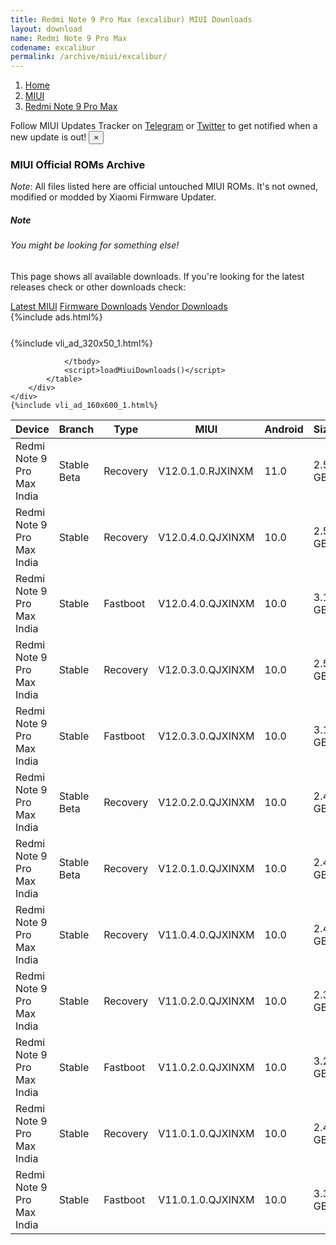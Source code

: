 ```yaml
---
title: Redmi Note 9 Pro Max (excalibur) MIUI Downloads
layout: download
name: Redmi Note 9 Pro Max
codename: excalibur
permalink: /archive/miui/excalibur/
---
```

<nav aria-label="breadcrumb">
    <ol class="breadcrumb">
        <li class="breadcrumb-item"><a href="/">Home</a></li>
        <li class="breadcrumb-item"><a href="/miui/">MIUI</a></li>
        <li class="breadcrumb-item active" aria-current="page"><a href="/miui/excalibur/">Redmi Note 9 Pro Max</a></li>
    </ol>
</nav>
<div class="alert alert-primary alert-dismissible fade show" role="alert">
    Follow MIUI Updates Tracker on <a href="https://t.me/MIUIUpdatesTracker" class="alert-link">Telegram</a>
     or <a href="https://twitter.com/MiFwUpdater" class="alert-link">Twitter</a> to get notified when a new update is out!
    <button type="button" class="close" data-dismiss="alert" aria-label="Close">
        <span aria-hidden="true">&times;</span>
    </button>
</div>

### MIUI Official ROMs Archive
*Note*: All files listed here are official untouched MIUI ROMs. It's not owned, modified or modded by Xiaomi Firmware Updater.
<div class="card">
  <div class="card-body">
    <h5 class="card-title">Note</h5>
    <h6 class="card-subtitle mb-2 text-muted">You might be looking for something else!</h6>
    <p class="card-text">This page shows all available downloads.
     If you're looking for the latest releases check or other downloads check:</p>
    <a href="/miui/excalibur/" class="card-link">Latest MIUI</a>
    <a href="/firmware/excalibur/" class="card-link">Firmware Downloads</a>
    <a href="/vendor/excalibur/" class="card-link">Vendor Downloads</a>
  </div>
</div>
{%include ads.html%}
<div class="row justify-content-center">
    <div class="col-10">
        <div class="table-responsive-md" style="margin-top: 25px;">
            {%include vli_ad_320x50_1.html%}
            <table id="miui" class="display dt-responsive nowrap compact table table-striped table-hover table-sm">
                <thead class="thead-dark">
                    <tr>
                        <th data-ref="device">Device</th>
                        <th data-ref="branch">Branch</th>
                        <th data-ref="type">Type</th>
                        <th data-ref="miui">MIUI</th>
                        <th data-ref="android">Android</th>
                        <th data-ref="size">Size</th>
                        <th data-ref="size">Date</th>
                        <th data-ref="link">Link</th>
                    </tr>
                </thead>
                <tbody>
                <tr><td>Redmi Note 9 Pro Max India</td><td>Stable Beta</td><td>Recovery</td><td>V12.0.1.0.RJXINXM</td><td>11.0</td><td>2.5 GB</td><td>2021-06-25</td><td><a href="/miui/excalibur/stable beta/V12.0.1.0.RJXINXM/">Download</a></td></tr>
<tr><td>Redmi Note 9 Pro Max India</td><td>Stable</td><td>Recovery</td><td>V12.0.4.0.QJXINXM</td><td>10.0</td><td>2.5 GB</td><td>2021-05-25</td><td><a href="/miui/excalibur/stable/V12.0.4.0.QJXINXM/">Download</a></td></tr>
<tr><td>Redmi Note 9 Pro Max India</td><td>Stable</td><td>Fastboot</td><td>V12.0.4.0.QJXINXM</td><td>10.0</td><td>3.1 GB</td><td>2021-05-19</td><td><a href="/miui/excalibur/stable/V12.0.4.0.QJXINXM/">Download</a></td></tr>
<tr><td>Redmi Note 9 Pro Max India</td><td>Stable</td><td>Recovery</td><td>V12.0.3.0.QJXINXM</td><td>10.0</td><td>2.5 GB</td><td>2021-02-23</td><td><a href="/miui/excalibur/stable/V12.0.3.0.QJXINXM/">Download</a></td></tr>
<tr><td>Redmi Note 9 Pro Max India</td><td>Stable</td><td>Fastboot</td><td>V12.0.3.0.QJXINXM</td><td>10.0</td><td>3.1 GB</td><td>2021-02-18</td><td><a href="/miui/excalibur/stable/V12.0.3.0.QJXINXM/">Download</a></td></tr>
<tr><td>Redmi Note 9 Pro Max India</td><td>Stable Beta</td><td>Recovery</td><td>V12.0.2.0.QJXINXM</td><td>10.0</td><td>2.4 GB</td><td>2020-12-16</td><td><a href="/miui/excalibur/stable beta/V12.0.2.0.QJXINXM/">Download</a></td></tr>
<tr><td>Redmi Note 9 Pro Max India</td><td>Stable Beta</td><td>Recovery</td><td>V12.0.1.0.QJXINXM</td><td>10.0</td><td>2.4 GB</td><td>2020-09-29</td><td><a href="/miui/excalibur/stable beta/V12.0.1.0.QJXINXM/">Download</a></td></tr>
<tr><td>Redmi Note 9 Pro Max India</td><td>Stable</td><td>Recovery</td><td>V11.0.4.0.QJXINXM</td><td>10.0</td><td>2.4 GB</td><td>2020-07-14</td><td><a href="/miui/excalibur/stable/V11.0.4.0.QJXINXM/">Download</a></td></tr>
<tr><td>Redmi Note 9 Pro Max India</td><td>Stable</td><td>Recovery</td><td>V11.0.2.0.QJXINXM</td><td>10.0</td><td>2.3 GB</td><td>2020-05-06</td><td><a href="/miui/excalibur/stable/V11.0.2.0.QJXINXM/">Download</a></td></tr>
<tr><td>Redmi Note 9 Pro Max India</td><td>Stable</td><td>Fastboot</td><td>V11.0.2.0.QJXINXM</td><td>10.0</td><td>3.2 GB</td><td>2020-04-29</td><td><a href="/miui/excalibur/stable/V11.0.2.0.QJXINXM/">Download</a></td></tr>
<tr><td>Redmi Note 9 Pro Max India</td><td>Stable</td><td>Recovery</td><td>V11.0.1.0.QJXINXM</td><td>10.0</td><td>2.4 GB</td><td>2020-04-17</td><td><a href="/miui/excalibur/stable/V11.0.1.0.QJXINXM/">Download</a></td></tr>
<tr><td>Redmi Note 9 Pro Max India</td><td>Stable</td><td>Fastboot</td><td>V11.0.1.0.QJXINXM</td><td>10.0</td><td>3.3 GB</td><td>2020-03-17</td><td><a href="/miui/excalibur/stable/V11.0.1.0.QJXINXM/">Download</a></td></tr>

                </tbody>
                <script>loadMiuiDownloads()</script>
            </table>
        </div>
    </div>
    {%include vli_ad_160x600_1.html%}
</div>
